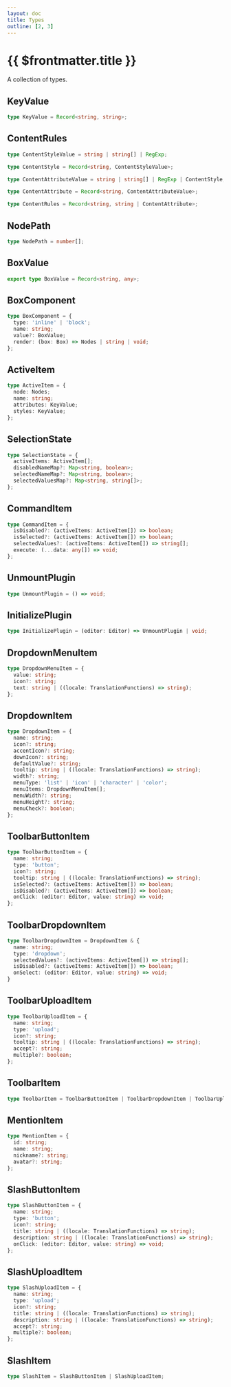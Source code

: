 ```yaml
---
layout: doc
title: Types
outline: [2, 3]
---
```


# {{ $frontmatter.title }}

A collection of types.

## KeyValue

```ts
type KeyValue = Record<string, string>;
```


## ContentRules

```ts
type ContentStyleValue = string | string[] | RegExp;

type ContentStyle = Record<string, ContentStyleValue>;

type ContentAttributeValue = string | string[] | RegExp | ContentStyle;

type ContentAttribute = Record<string, ContentAttributeValue>;

type ContentRules = Record<string, string | ContentAttribute>;
```


## NodePath

```ts
type NodePath = number[];
```


## BoxValue

```ts
export type BoxValue = Record<string, any>;
```


## BoxComponent

```ts
type BoxComponent = {
  type: 'inline' | 'block';
  name: string;
  value?: BoxValue;
  render: (box: Box) => Nodes | string | void;
};
```


## ActiveItem

```ts
type ActiveItem = {
  node: Nodes;
  name: string;
  attributes: KeyValue;
  styles: KeyValue;
};
```


## SelectionState

```ts
type SelectionState = {
  activeItems: ActiveItem[];
  disabledNameMap?: Map<string, boolean>;
  selectedNameMap?: Map<string, boolean>;
  selectedValuesMap?: Map<string, string[]>;
};
```


## CommandItem

```ts
type CommandItem = {
  isDisabled?: (activeItems: ActiveItem[]) => boolean;
  isSelected?: (activeItems: ActiveItem[]) => boolean;
  selectedValues?: (activeItems: ActiveItem[]) => string[];
  execute: (...data: any[]) => void;
};
```


## UnmountPlugin

```ts
type UnmountPlugin = () => void;
```


## InitializePlugin

```ts
type InitializePlugin = (editor: Editor) => UnmountPlugin | void;
```


## DropdownMenuItem

```ts
type DropdownMenuItem = {
  value: string;
  icon?: string;
  text: string | ((locale: TranslationFunctions) => string);
};
```


## DropdownItem

```ts
type DropdownItem = {
  name: string;
  icon?: string;
  accentIcon?: string;
  downIcon?: string;
  defaultValue?: string;
  tooltip: string | ((locale: TranslationFunctions) => string);
  width?: string;
  menuType: 'list' | 'icon' | 'character' | 'color';
  menuItems: DropdownMenuItem[];
  menuWidth?: string;
  menuHeight?: string;
  menuCheck?: boolean;
};
```


## ToolbarButtonItem

```ts
type ToolbarButtonItem = {
  name: string;
  type: 'button';
  icon?: string;
  tooltip: string | ((locale: TranslationFunctions) => string);
  isSelected?: (activeItems: ActiveItem[]) => boolean;
  isDisabled?: (activeItems: ActiveItem[]) => boolean;
  onClick: (editor: Editor, value: string) => void;
};
```


## ToolbarDropdownItem

```ts
type ToolbarDropdownItem = DropdownItem & {
  name: string;
  type: 'dropdown';
  selectedValues?: (activeItems: ActiveItem[]) => string[];
  isDisabled?: (activeItems: ActiveItem[]) => boolean;
  onSelect: (editor: Editor, value: string) => void;
}
```


## ToolbarUploadItem

```ts
type ToolbarUploadItem = {
  name: string;
  type: 'upload';
  icon?: string;
  tooltip: string | ((locale: TranslationFunctions) => string);
  accept?: string;
  multiple?: boolean;
};
```


## ToolbarItem

```ts
type ToolbarItem = ToolbarButtonItem | ToolbarDropdownItem | ToolbarUploadItem;
```


## MentionItem

```ts
type MentionItem = {
  id: string;
  name: string;
  nickname?: string;
  avatar?: string;
};
```


## SlashButtonItem

```ts
type SlashButtonItem = {
  name: string;
  type: 'button';
  icon?: string;
  title: string | ((locale: TranslationFunctions) => string);
  description: string | ((locale: TranslationFunctions) => string);
  onClick: (editor: Editor, value: string) => void;
};
```


## SlashUploadItem

```ts
type SlashUploadItem = {
  name: string;
  type: 'upload';
  icon?: string;
  title: string | ((locale: TranslationFunctions) => string);
  description: string | ((locale: TranslationFunctions) => string);
  accept?: string;
  multiple?: boolean;
};
```


## SlashItem

```ts
type SlashItem = SlashButtonItem | SlashUploadItem;
```
